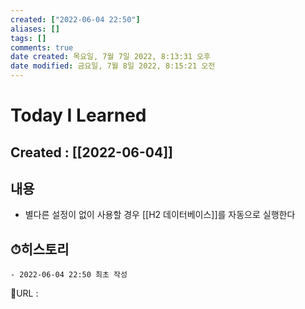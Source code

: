 ```yaml
---
created: ["2022-06-04 22:50"]
aliases: []
tags: []
comments: true
date created: 목요일, 7월 7일 2022, 8:13:31 오후
date modified: 금요일, 7월 8일 2022, 8:15:21 오전
---
```


# Today I Learned
## Created : [[2022-06-04]]

## 내용
- 별다른 설정이 없이 사용할 경우 [[H2 데이터베이스]]를 자동으로 실행한다

## ⏱히스토리
	- 2022-06-04 22:50 최초 작성


📙URL :